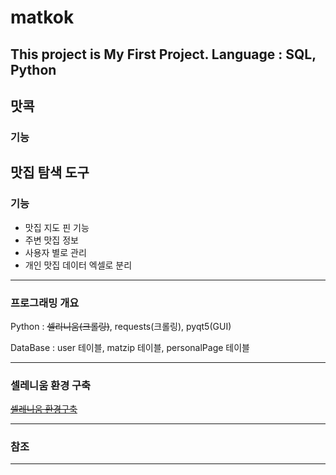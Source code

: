 # matkok

This project is My First Project. Language : SQL, Python
---

## 맛콕

### 기능
맛집 탐색 도구
---

### 기능
- 맛집 지도 핀 기능
- 주변 맛집 정보
- 사용자 별로 관리
- 개인 맛집 데이터 엑셀로 분리
---

### 프로그래밍 개요

Python : ~~셀리니움(크롤링)~~, requests(크롤링), pyqt5(GUI)

DataBase : user 테이블, matzip 테이블, personalPage 테이블

---

### 셀레니움 환경 구축

~~[셀레니움 환경구축](https://blog.naver.com/sosow0212/222202718366)~~

---

### 참조

---
